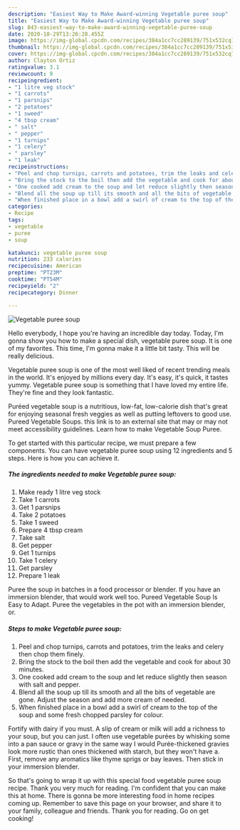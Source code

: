 ```yaml
---
description: "Easiest Way to Make Award-winning Vegetable puree soup"
title: "Easiest Way to Make Award-winning Vegetable puree soup"
slug: 843-easiest-way-to-make-award-winning-vegetable-puree-soup
date: 2020-10-29T13:26:28.455Z
image: https://img-global.cpcdn.com/recipes/384a1cc7cc289139/751x532cq70/vegetable-puree-soup-recipe-main-photo.jpg
thumbnail: https://img-global.cpcdn.com/recipes/384a1cc7cc289139/751x532cq70/vegetable-puree-soup-recipe-main-photo.jpg
cover: https://img-global.cpcdn.com/recipes/384a1cc7cc289139/751x532cq70/vegetable-puree-soup-recipe-main-photo.jpg
author: Clayton Ortiz
ratingvalue: 3.1
reviewcount: 9
recipeingredient:
- "1 litre veg stock"
- "1 carrots"
- "1 parsnips"
- "2 potatoes"
- "1 sweed"
- "4 tbsp cream"
- " salt"
- " pepper"
- "1 turnips"
- "1 celery"
- " parsley"
- "1 leak"
recipeinstructions:
- "Peel and chop turnips, carrots and potatoes, trim the leaks and celery then chop them finely."
- "Bring the stock to the boil then add the vegetable and cook for about 30 minutes."
- "One cooked add cream to the soup and let reduce slightly then season with salt and pepper."
- "Blend all the soup up till its smooth and all the bits of vegetable are gone. Adjust the season and add more cream of needed."
- "When finished place in a bowl add a swirl of cream to the top of the soup and some fresh chopped parsley for colour."
categories:
- Recipe
tags:
- vegetable
- puree
- soup

katakunci: vegetable puree soup 
nutrition: 233 calories
recipecuisine: American
preptime: "PT23M"
cooktime: "PT54M"
recipeyield: "2"
recipecategory: Dinner

---
```



![Vegetable puree soup](https://img-global.cpcdn.com/recipes/384a1cc7cc289139/751x532cq70/vegetable-puree-soup-recipe-main-photo.jpg)

Hello everybody, I hope you're having an incredible day today. Today, I'm gonna show you how to make a special dish, vegetable puree soup. It is one of my favorites. This time, I'm gonna make it a little bit tasty. This will be really delicious.

Vegetable puree soup is one of the most well liked of recent trending meals in the world. It's enjoyed by millions every day. It's easy, it's quick, it tastes yummy. Vegetable puree soup is something that I have loved my entire life. They're fine and they look fantastic.

Puréed vegetable soup is a nutritious, low-fat, low-calorie dish that&#39;s great for enjoying seasonal fresh veggies as well as putting leftovers to good use. Pureed Vegetable Soups. this link is to an external site that may or may not meet accessibility guidelines. Learn how to make Vegetable Soup Puree.


To get started with this particular recipe, we must prepare a few components. You can have vegetable puree soup using 12 ingredients and 5 steps. Here is how you can achieve it.

<!--inarticleads1-->

##### The ingredients needed to make Vegetable puree soup:

1. Make ready 1 litre veg stock
1. Take 1 carrots
1. Get 1 parsnips
1. Take 2 potatoes
1. Take 1 sweed
1. Prepare 4 tbsp cream
1. Take  salt
1. Get  pepper
1. Get 1 turnips
1. Take 1 celery
1. Get  parsley
1. Prepare 1 leak


Puree the soup in batches in a food processor or blender. If you have an immersion blender, that would work well too. Pureed Vegetable Soup Is Easy to Adapt. Puree the vegetables in the pot with an immersion blender, or. 

<!--inarticleads2-->

##### Steps to make Vegetable puree soup:

1. Peel and chop turnips, carrots and potatoes, trim the leaks and celery then chop them finely.
1. Bring the stock to the boil then add the vegetable and cook for about 30 minutes.
1. One cooked add cream to the soup and let reduce slightly then season with salt and pepper.
1. Blend all the soup up till its smooth and all the bits of vegetable are gone. Adjust the season and add more cream of needed.
1. When finished place in a bowl add a swirl of cream to the top of the soup and some fresh chopped parsley for colour.


Fortify with dairy if you must. A slip of cream or milk will add a richness to your soup, but you can just. I often use vegetable purées by whisking some into a pan sauce or gravy in the same way I would Purée-thickened gravies look more rustic than ones thickened with starch, but they won&#39;t have a. First, remove any aromatics like thyme sprigs or bay leaves. Then stick in your immersion blender. 

So that's going to wrap it up with this special food vegetable puree soup recipe. Thank you very much for reading. I'm confident that you can make this at home. There is gonna be more interesting food in home recipes coming up. Remember to save this page on your browser, and share it to your family, colleague and friends. Thank you for reading. Go on get cooking!

